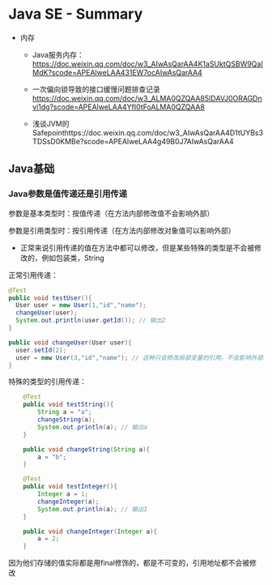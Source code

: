 # Java SE - Summary

- 内存
  - Java服务内存：https://doc.weixin.qq.com/doc/w3_AIwAsQarAA4K1aSUktQSBW9QaIMdK?scode=APEAlweLAA431EW7ocAIwAsQarAA4

  - 一次偏向锁导致的接口缓慢问题排查记录
    https://doc.weixin.qq.com/doc/w3_ALMA0QZQAA85IDAVJ0ORAGDnvi1dg?scode=APEAlweLAA4YfI0tFoALMA0QZQAA8

  - 浅谈JVM的 Safepointhttps://doc.weixin.qq.com/doc/w3_AIwAsQarAA4D1tUYBs3TDSsD0KMBe?scode=APEAlweLAA4g49B0J7AIwAsQarAA4

## Java基础

### Java参数是值传递还是引用传递

参数是基本类型时：按值传递（在方法内部修改值不会影响外部）

参数是引用类型时：按引用传递（在方法内部修改对象值可以影响外部）

- 正常来说引用传递的值在方法中都可以修改，但是某些特殊的类型是不会被修改的，例如包装类，String

正常引用传递：

```java
@Test
public void testUser(){
  User user = new User(1,"id","name");
  changeUser(user);
  System.out.println(user.getId()); // 输出2
}

public void changeUser(User user){
  user.setId(2);
  user = new User(3,"id","name"); // 这种只会修改局部变量的引用，不会影响外部user的引用
}
```

特殊的类型的引用传递：

```java
    @Test
    public void testString(){
        String a = "a";
        changeString(a);
        System.out.println(a); // 输出a
    }

    public void changeString(String a){
        a = "b";
    }

```

```java
    @Test
    public void testInteger(){
        Integer a = 1;
        changeInteger(a);
        System.out.println(a); // 输出1
    }

    public void changeInteger(Integer a){
        a = 2;
    }
```

因为他们存储的值实际都是用final修饰的，都是不可变的，引用地址都不会被修改
